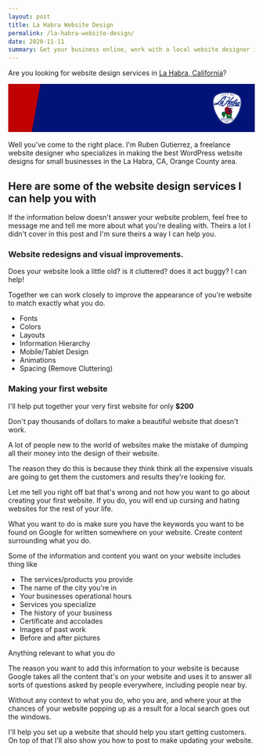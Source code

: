 ```yaml
---
layout: post
title: La Habra Website Design
permalink: /la-habra-website-design/
date: 2020-11-11
summary: Get your business online, work with a local website designer in La Habra, Ca. WordPress specialist.
---
```


Are you looking for website design services in [La Habra, California](https://en.wikipedia.org/wiki/La_Habra,_California)?

![GitHub Logo](/images/one.png)

Well you've come to the right place. I'm Ruben Gutierrez, a freelance website designer who specializes in making the best WordPress website designs for small businesses in the La Habra, CA, Orange County area.

## Here are some of the website design services I can help you with

If the information below doesn't answer your website problem, feel free to message me and tell me more about what you're dealing with. Theirs a lot I didn't cover in this post and I'm sure theirs a way I can help you.

### Website redesigns and visual improvements.

Does your website look a little old? is it cluttered? does it act buggy? I can help!

Together we can work closely to improve the appearance of you're website to
match exactly what you do. 

- Fonts
- Colors
- Layouts
- Information Hierarchy
- Mobile/Tablet Design
- Animations
- Spacing (Remove Cluttering)

### Making your first website

I'll help put together your very first website for only **$200**

Don't pay thousands of dollars to make a beautiful website that doesn't work.  

A lot of people new to the world of websites make the mistake of dumping all their money into the design of their website.

The reason they do this is because they think think all the expensive visuals are going to get them the customers and results they're looking for.

Let me tell you right off bat that's wrong and not how you want to go about creating your first website.  If you do, you will end up cursing and hating websites for the rest of your life.

What you want to do is make sure you have the keywords you want to be found on Google for written somewhere on your website.  Create content surrounding what you do. 

Some of the information and content you want on your website includes thing like

- The services/products you provide
- The name of the city you're in
- Your businesses operational hours
- Services you specialize
- The history of your business
- Certificate and accolades
- Images of past work
- Before and after pictures

Anything relevant to what you do

The reason you want to add this information to your website is because Google takes all the content that's on your website and uses it to answer all sorts of questions asked by people everywhere, including people near by.

Without any context to what you do, who you are, and where your at the chances of your website popping up as a result for a local search goes out the windows.

I'll help you set up a website that should help you start getting customers. On top of that I'll also show you how to post to make updating your website.


